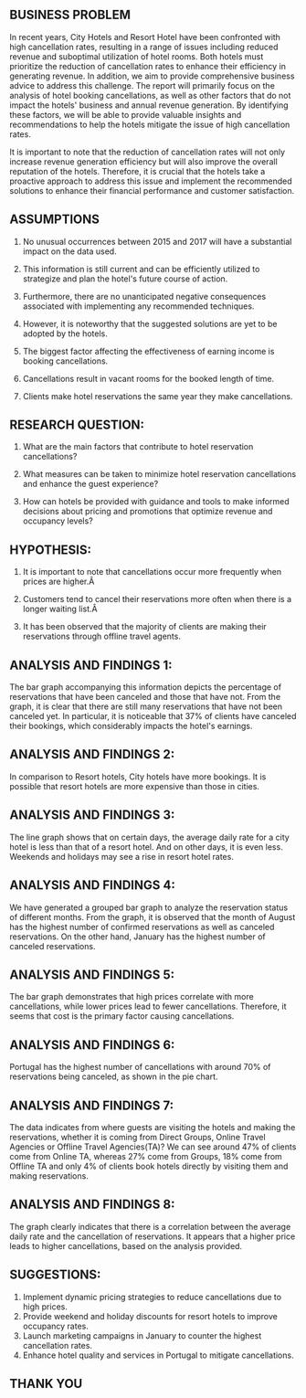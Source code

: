 
## BUSINESS PROBLEM


In recent years, City Hotels and Resort Hotel have been confronted with high cancellation rates, resulting in a range of issues including reduced revenue and suboptimal utilization of hotel rooms. Both hotels must prioritize the reduction of cancellation rates to enhance their efficiency in generating revenue. In addition, we aim to provide comprehensive business advice to address this challenge. The report will primarily focus on the analysis of hotel booking cancellations, as well as other factors that do not impact the hotels' business and annual revenue generation. By identifying these factors, we will be able to provide valuable insights and recommendations to help the hotels mitigate the issue of high cancellation rates. 

It is important to note that the reduction of cancellation rates will not only increase revenue generation efficiency but will also improve the overall reputation of the hotels. Therefore, it is crucial that the hotels take a proactive approach to address this issue and implement the recommended solutions to enhance their financial performance and customer satisfaction.


## ASSUMPTIONS

1. No unusual occurrences between 2015 and 2017 will have a substantial impact on the data used.

2. This information is still current and can be efficiently utilized to strategize and plan the hotel's future course of action.

3. Furthermore, there are no unanticipated negative consequences associated with implementing any recommended techniques. 

4. However, it is noteworthy that the suggested solutions are yet to be adopted by the hotels.

5. The biggest factor affecting the effectiveness of earning income is booking cancellations.

6. Cancellations result in vacant rooms for the booked length of time.

7. Clients make hotel reservations the same year they make cancellations.


## RESEARCH QUESTION:

1. What are the main factors that contribute to hotel reservation cancellations?

2. What measures can be taken to minimize hotel reservation cancellations and enhance the guest experience?

3. How can hotels be provided with guidance and tools to make informed decisions about pricing and promotions that optimize revenue and occupancy levels?


## HYPOTHESIS:

1. It is important to note that cancellations occur more frequently when prices are higher.Â 

2. Customers tend to cancel their reservations more often when there is a longer waiting list.Â 

3. It has been observed that the majority of clients are making their reservations through offline travel agents.


## ANALYSIS AND FINDINGS 1:

The bar graph accompanying this information depicts the percentage of reservations that have been canceled and those that have not. From the graph, it is clear that there are still many reservations that have not been canceled yet. 
In particular, it is noticeable that 37% of clients have canceled their bookings, which considerably impacts the hotel's earnings.


## ANALYSIS AND FINDINGS 2:

In comparison to Resort hotels, City hotels have more bookings. It is possible that resort hotels are more expensive than those in cities.


## ANALYSIS AND FINDINGS 3:

The line graph shows that on certain days, the average daily rate for a city hotel is less than that of a resort hotel. And on other days, it is even less. Weekends and holidays may see a rise in resort hotel rates.


## ANALYSIS AND FINDINGS 4:

We have generated a grouped bar graph to analyze the reservation status of different months. From the graph, it is observed that the month of August has the highest number of confirmed reservations as well as canceled reservations. On the other hand, January has the highest number of canceled reservations.


## ANALYSIS AND FINDINGS 5:

The bar graph demonstrates that high prices correlate with more cancellations, while lower prices lead to fewer cancellations. Therefore, it seems that cost is the primary factor causing cancellations. 


## ANALYSIS AND FINDINGS 6:

Portugal has the highest number of cancellations with around 70% of reservations being canceled, as shown in the pie chart.


## ANALYSIS AND FINDINGS 7:

The data indicates from where guests are visiting the hotels and making the reservations, whether it is coming from Direct Groups, Online Travel Agencies or Offline Travel Agencies(TA)? We can see around 47% of clients come  from Online TA, whereas 27% come from Groups, 18% come from Offline TA and only 4% of clients book hotels directly by visiting them and making reservations.


## ANALYSIS AND FINDINGS 8:

The graph clearly indicates that there is a correlation between the average daily rate and the cancellation of reservations. It appears that a higher price leads to higher cancellations, based on the analysis provided.


## SUGGESTIONS:

1. Implement dynamic pricing strategies to reduce cancellations due to high prices.
2. Provide weekend and holiday discounts for resort hotels to improve occupancy rates.
3. Launch marketing campaigns in January to counter the highest cancellation rates.
4. Enhance hotel quality and services in Portugal to mitigate cancellations.

## THANK YOU
